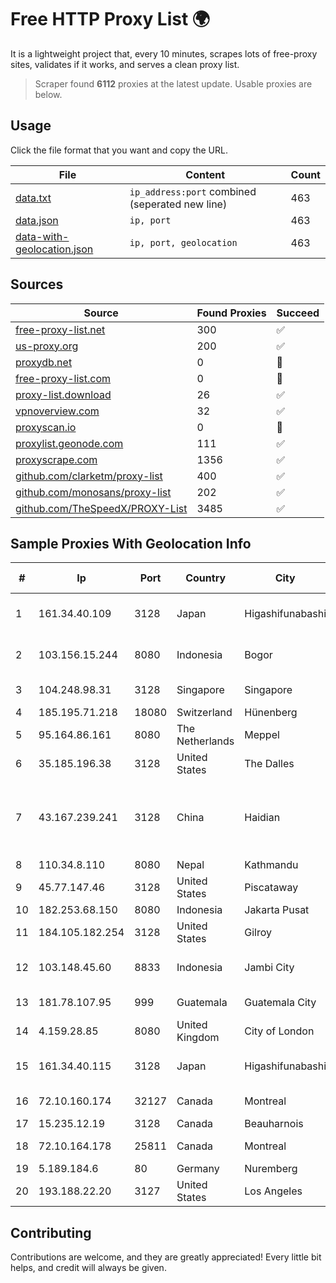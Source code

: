 
# Free HTTP Proxy List 🌍

It is a lightweight project that, every 10 minutes, scrapes lots of free-proxy sites, validates if it works, and serves a clean proxy list.


> Scraper found **6112** proxies at the latest update. Usable proxies are below.

## Usage

Click the file format that you want and copy the URL.


|File|Content|Count|
|----|-------|-----|
|[data.txt](https://raw.githubusercontent.com/themiralay/Proxy-List-World/master/data.txt)|`ip_address:port` combined (seperated new line)|463|
|[data.json](https://raw.githubusercontent.com/themiralay/Proxy-List-World/master/data.json)|`ip, port`|463|
|[data-with-geolocation.json](https://raw.githubusercontent.com/themiralay/Proxy-List-World/master/data-with-geolocation.json)|`ip, port, geolocation`|463|

## Sources

|Source|Found Proxies|Succeed|
|------|-------------|-------|
|[free-proxy-list.net](https://free-proxy-list.net)|300|✅|
|[us-proxy.org](https://www.us-proxy.org)|200|✅|
|[proxydb.net](http://proxydb.net)|0|🚫|
|[free-proxy-list.com](https://free-proxy-list.com/?page=&port=&type%5B%5D=http&type%5B%5D=https&up_time=0&search=Search)|0|🚫|
|[proxy-list.download](https://www.proxy-list.download/HTTP)|26|✅|
|[vpnoverview.com](https://vpnoverview.com/privacy/anonymous-browsing/free-proxy-servers)|32|✅|
|[proxyscan.io](https://www.proxyscan.io)|0|🚫|
|[proxylist.geonode.com](https://proxylist.geonode.com/api/proxy-list?limit=300&page=1&sort_by=lastChecked&sort_type=desc&protocols=http,https)|111|✅|
|[proxyscrape.com](https://api.proxyscrape.com/v2/?request=displayproxies&protocol=http&timeout=10000&country=all&ssl=all&anonymity=all)|1356|✅|
|[github.com/clarketm/proxy-list](https://raw.githubusercontent.com/clarketm/proxy-list/master/proxy-list-raw.txt)|400|✅|
|[github.com/monosans/proxy-list](https://raw.githubusercontent.com/monosans/proxy-list/main/proxies/http.txt)|202|✅|
|[github.com/TheSpeedX/PROXY-List](https://raw.githubusercontent.com/TheSpeedX/PROXY-List/master/http.txt)|3485|✅|


## Sample Proxies With Geolocation Info

|#|Ip|Port|Country|City|Internet Service Provider|
|-|--|----|-------|----|-------------------------|
|1|161.34.40.109|3128|Japan|Higashifunabashi|NTT PC Communications, Inc.|
|2|103.156.15.244|8080|Indonesia|Bogor|PT Lintas Jaringan Nusantara|
|3|104.248.98.31|3128|Singapore|Singapore|DigitalOcean, LLC|
|4|185.195.71.218|18080|Switzerland|Hünenberg|Datasource AG|
|5|95.164.86.161|8080|The Netherlands|Meppel|Stark Industries Solutions LTD|
|6|35.185.196.38|3128|United States|The Dalles|Google LLC|
|7|43.167.239.241|3128|China|Haidian|Shenzhen Tencent Computer Systems Company Limited|
|8|110.34.8.110|8080|Nepal|Kathmandu|Subisu Cablenet|
|9|45.77.147.46|3128|United States|Piscataway|The Constant Company|
|10|182.253.68.150|8080|Indonesia|Jakarta Pusat|BIZNET|
|11|184.105.182.254|3128|United States|Gilroy|Hurricane Electric LLC|
|12|103.148.45.60|8833|Indonesia|Jambi City|PT BUANA VISUALNET SENTRA|
|13|181.78.107.95|999|Guatemala|Guatemala City|Ufinet Panama S.A.|
|14|4.159.28.85|8080|United Kingdom|City of London|Microsoft Corporation|
|15|161.34.40.115|3128|Japan|Higashifunabashi|NTT PC Communications, Inc.|
|16|72.10.160.174|32127|Canada|Montreal|GloboTech Communications|
|17|15.235.12.19|3128|Canada|Beauharnois|OVH SAS|
|18|72.10.164.178|25811|Canada|Montreal|GloboTech Communications|
|19|5.189.184.6|80|Germany|Nuremberg|Contabo GmbH|
|20|193.188.22.20|3127|United States|Los Angeles|Aeza International LTD|



## Contributing

Contributions are welcome, and they are greatly appreciated! Every
little bit helps, and credit will always be given.

